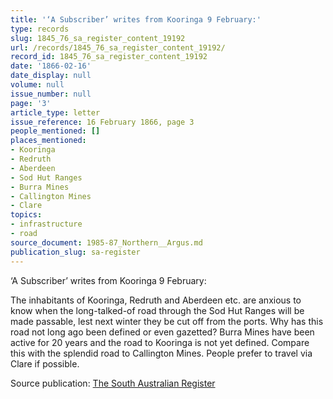 ```yaml
---
title: '‘A Subscriber’ writes from Kooringa 9 February:'
type: records
slug: 1845_76_sa_register_content_19192
url: /records/1845_76_sa_register_content_19192/
record_id: 1845_76_sa_register_content_19192
date: '1866-02-16'
date_display: null
volume: null
issue_number: null
page: '3'
article_type: letter
issue_reference: 16 February 1866, page 3
people_mentioned: []
places_mentioned:
- Kooringa
- Redruth
- Aberdeen
- Sod Hut Ranges
- Burra Mines
- Callington Mines
- Clare
topics:
- infrastructure
- road
source_document: 1985-87_Northern__Argus.md
publication_slug: sa-register
---
```


‘A Subscriber’ writes from Kooringa 9 February:

The inhabitants of Kooringa, Redruth and Aberdeen etc. are anxious to know when the long-talked-of road through the Sod Hut Ranges will be made passable, lest next winter they be cut off from the ports.  Why has this road not long ago been defined or even gazetted?  Burra Mines have been active for 20 years and the road to Kooringa is not yet defined.  Compare this with the splendid road to Callington Mines.  People prefer to travel via Clare if possible.

Source publication: [The South Australian Register](/publications/sa-register/)
